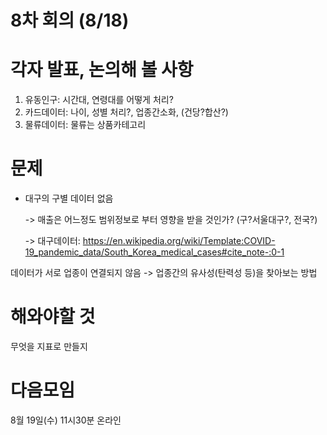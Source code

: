 # 8차 회의 (8/18)


# 각자 발표, 논의해 볼 사항
1. 유동인구: 시간대, 연령대를 어떻게 처리?
2. 카드데이터: 나이, 성별 처리?, 업종간소화, (건당?합산?)
3. 물류데이터: 물류는 상품카테고리

# 문제
- 대구의 구별 데이터 없음

  -> 매출은 어느정도 범위정보로 부터 영향을 받을 것인가? (구?서울대구?, 전국?)
  
  -> 대구데이터: https://en.wikipedia.org/wiki/Template:COVID-19_pandemic_data/South_Korea_medical_cases#cite_note-:0-1

데이터가 서로 업종이 연결되지 않음
-> 업종간의 유사성(탄력성 등)을 찾아보는 방법

# 해와야할 것
무엇을 지표로 만들지

# 다음모임
8월 19일(수) 11시30분 온라인

